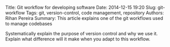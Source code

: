 Title: Git workflow for developing software
Date: 2014-12-15 19:20
Slug: git-workflow
Tags: git, version-control, code management, repository 
Authors: Rihan Pereira
Summary: This article explains one of the git workflows used to manage codebases

Systematically explain the purpose of version control and why we use it. Explain what difference will it
make when you adapt to this workflow.
